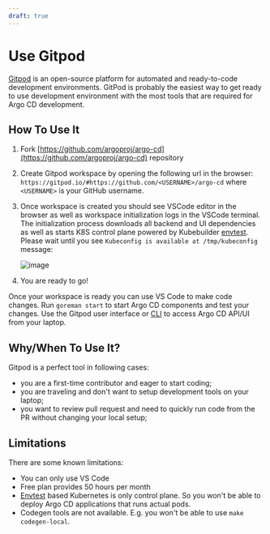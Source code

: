 ```yaml
---
draft: true
---
```


# Use Gitpod

[Gitpod](https://www.gitpod.io/) is an open-source platform for automated and ready-to-code development environments.
GitPod is probably the easiest way to get ready to use development environment with the most tools that are required
for Argo CD development.

## How To Use It

1. Fork [https://github.com/argoproj/argo-cd](https://github.com/argoproj/argo-cd) repository
1. Create Gitpod workspace by opening the following url in the browser:
   `https://gitpod.io/#https://github.com/<USERNAME>/argo-cd` where
   `<USERNAME>` is your GitHub username.

1. Once workspace is created you should see VSCode editor in the browser as well as workspace initialization
   logs in the VSCode terminal. The initialization process downloads all backend and UI dependencies as well
   as starts K8S control plane powered by Kubebuilder [envtest](https://book.kubebuilder.io/reference/envtest.html).
   Please wait until you see `Kubeconfig is available at /tmp/kubeconfig` message:

   ![image](https://user-images.githubusercontent.com/426437/113638085-e46be080-962a-11eb-943b-24c29171fb2b.png)

1. You are ready to go!

Once your workspace is ready you can use VS Code to make code changes. Run `goreman start` to start Argo CD components
and test your changes. Use the Gitpod user interface or [CLI](https://www.gitpod.io/docs/command-line-interface/) to
access Argo CD API/UI from your laptop.

## Why/When To Use It?

Gitpod is a perfect tool in following cases:

* you are a first-time contributor and eager to start coding;
* you are traveling and don't want to setup development tools on your laptop;
* you want to review pull request and need to quickly run code from the PR without changing your local setup;

## Limitations

There are some known limitations:

* You can only use VS Code
* Free plan provides 50 hours per month
* [Envtest](https://book.kubebuilder.io/reference/envtest.html) based Kubernetes is only control plane.
  So you won't be able to deploy Argo CD applications that runs actual pods.
* Codegen tools are not available. E.g. you won't be able to use `make codegen-local`.
